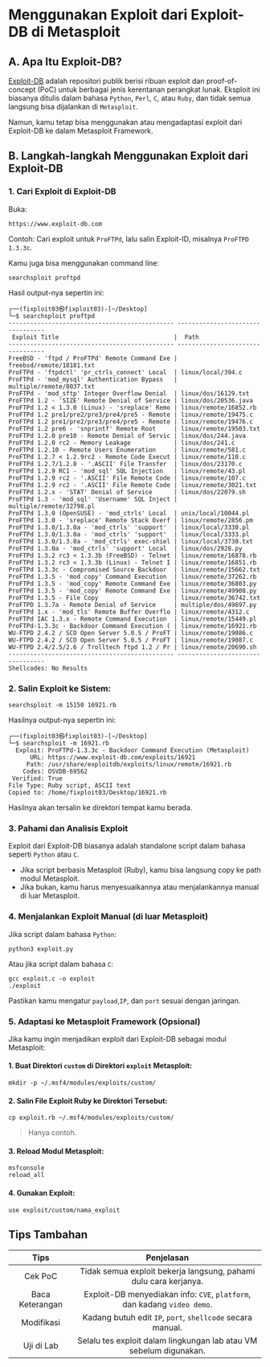 # Menggunakan Exploit dari Exploit-DB di Metasploit

## A. Apa Itu Exploit-DB?

[Exploit-DB](https://www.exploit-db.com/) adalah repositori publik berisi ribuan exploit dan proof-of-concept (PoC) untuk berbagai jenis kerentanan perangkat lunak. Eksploit ini biasanya ditulis dalam bahasa `Python`, `Perl`, `C`, atau `Ruby`, dan tidak semua langsung bisa dijalankan di `Metasploit`.

Namun, kamu tetap bisa menggunakan atau mengadaptasi exploit dari Exploit-DB ke dalam Metasploit Framework.

## B. Langkah-langkah Menggunakan Exploit dari Exploit-DB

### 1. Cari Exploit di Exploit-DB

Buka:

```
https://www.exploit-db.com
```

Contoh: Cari exploit untuk `ProFTPd`, lalu salin Exploit-ID, misalnya `ProFTPD 1.3.3c`.

Kamu juga bisa menggunakan command line:

```
searchsploit proftpd
```

Hasil output-nya sepertin ini:

```
┌──(fixploit03㉿fixploit03)-[~/Desktop]
└─$ searchsploit proftpd    
---------------------------------------------- ---------------------------------
 Exploit Title                                |  Path
---------------------------------------------- ---------------------------------
FreeBSD - 'ftpd / ProFTPd' Remote Command Exe | freebsd/remote/18181.txt
ProFTPd - 'ftpdctl' 'pr_ctrls_connect' Local  | linux/local/394.c
ProFTPd - 'mod_mysql' Authentication Bypass   | multiple/remote/8037.txt
ProFTPd - 'mod_sftp' Integer Overflow Denial  | linux/dos/16129.txt
ProFTPd 1.2 - 'SIZE' Remote Denial of Service | linux/dos/20536.java
ProFTPd 1.2 < 1.3.0 (Linux) - 'sreplace' Remo | linux/remote/16852.rb
ProFTPd 1.2 pre1/pre2/pre3/pre4/pre5 - Remote | linux/remote/19475.c
ProFTPd 1.2 pre1/pre2/pre3/pre4/pre5 - Remote | linux/remote/19476.c
ProFTPd 1.2 pre6 - 'snprintf' Remote Root     | linux/remote/19503.txt
ProFTPd 1.2.0 pre10 - Remote Denial of Servic | linux/dos/244.java
ProFTPd 1.2.0 rc2 - Memory Leakage            | linux/dos/241.c
ProFTPd 1.2.10 - Remote Users Enumeration     | linux/remote/581.c
ProFTPd 1.2.7 < 1.2.9rc2 - Remote Code Execut | linux/remote/110.c
ProFTPd 1.2.7/1.2.8 - '.ASCII' File Transfer  | linux/dos/23170.c
ProFTPd 1.2.9 RC1 - 'mod_sql' SQL Injection   | linux/remote/43.pl
ProFTPd 1.2.9 rc2 - '.ASCII' File Remote Code | linux/remote/107.c
ProFTPd 1.2.9 rc2 - '.ASCII' File Remote Code | linux/remote/3021.txt
ProFTPd 1.2.x - 'STAT' Denial of Service      | linux/dos/22079.sh
ProFTPd 1.3 - 'mod_sql' 'Username' SQL Inject | multiple/remote/32798.pl
ProFTPd 1.3.0 (OpenSUSE) - 'mod_ctrls' Local  | unix/local/10044.pl
ProFTPd 1.3.0 - 'sreplace' Remote Stack Overf | linux/remote/2856.pm
ProFTPd 1.3.0/1.3.0a - 'mod_ctrls' 'support'  | linux/local/3330.pl
ProFTPd 1.3.0/1.3.0a - 'mod_ctrls' 'support'  | linux/local/3333.pl
ProFTPd 1.3.0/1.3.0a - 'mod_ctrls' exec-shiel | linux/local/3730.txt
ProFTPd 1.3.0a - 'mod_ctrls' 'support' Local  | linux/dos/2928.py
ProFTPd 1.3.2 rc3 < 1.3.3b (FreeBSD) - Telnet | linux/remote/16878.rb
ProFTPd 1.3.2 rc3 < 1.3.3b (Linux) - Telnet I | linux/remote/16851.rb
ProFTPd 1.3.3c - Compromised Source Backdoor  | linux/remote/15662.txt
ProFTPd 1.3.5 - 'mod_copy' Command Execution  | linux/remote/37262.rb
ProFTPd 1.3.5 - 'mod_copy' Remote Command Exe | linux/remote/36803.py
ProFTPd 1.3.5 - 'mod_copy' Remote Command Exe | linux/remote/49908.py
ProFTPd 1.3.5 - File Copy                     | linux/remote/36742.txt
ProFTPD 1.3.7a - Remote Denial of Service     | multiple/dos/49697.py
ProFTPd 1.x - 'mod_tls' Remote Buffer Overflo | linux/remote/4312.c
ProFTPd IAC 1.3.x - Remote Command Execution  | linux/remote/15449.pl
ProFTPd-1.3.3c - Backdoor Command Execution ( | linux/remote/16921.rb
WU-FTPD 2.4.2 / SCO Open Server 5.0.5 / ProFT | linux/remote/19086.c
WU-FTPD 2.4.2 / SCO Open Server 5.0.5 / ProFT | linux/remote/19087.c
WU-FTPD 2.4/2.5/2.6 / Trolltech ftpd 1.2 / Pr | linux/remote/20690.sh
---------------------------------------------- ---------------------------------
Shellcodes: No Results
```

### 2. Salin Exploit ke Sistem:

```
searchsploit -m 15150 16921.rb
```

Hasilnya output-nya sepertin ini:

```
┌──(fixploit03㉿fixploit03)-[~/Desktop]
└─$ searchsploit -m 16921.rb
  Exploit: ProFTPd-1.3.3c - Backdoor Command Execution (Metasploit)
      URL: https://www.exploit-db.com/exploits/16921
     Path: /usr/share/exploitdb/exploits/linux/remote/16921.rb
    Codes: OSVDB-69562
 Verified: True
File Type: Ruby script, ASCII text
Copied to: /home/fixploit03/Desktop/16921.rb
```

Hasilnya akan tersalin ke direktori tempat kamu berada.

### 3. Pahami dan Analisis Exploit

Exploit dari Exploit-DB biasanya adalah standalone script dalam bahasa seperti `Python` atau `C`.

- Jika script berbasis Metasploit (Ruby), kamu bisa langsung copy ke path modul Metasploit.
- Jika bukan, kamu harus menyesuaikannya atau menjalankannya manual di luar Metasploit.

### 4. Menjalankan Exploit Manual (di luar Metasploit)

Jika script dalam bahasa `Python`:

```
python3 exploit.py
```

Atau jika script dalam bahasa `C`:

```
gcc exploit.c -o exploit
./exploit
```

Pastikan kamu mengatur `payload`,`IP`, dan `port` sesuai dengan jaringan.

### 5. Adaptasi ke Metasploit Framework (Opsional)

Jika kamu ingin menjadikan exploit dari Exploit-DB sebagai modul Metasploit:

#### 1. Buat Direktori `custom` di Direktori `exploit` Metasploit:

```
mkdir -p ~/.msf4/modules/exploits/custom/
```

#### 2. Salin File Exploit Ruby ke Direktori Tersebut:

```
cp exploit.rb ~/.msf4/modules/exploits/custom/
```

> Hanya contoh.

#### 3. Reload Modul Metasploit:

```
msfconsole
reload_all
```

#### 4. Gunakan Exploit:

```
use exploit/custom/nama_exploit
```

## Tips Tambahan

| Tips	| Penjelasan |
|:--:|:--:|
| Cek PoC	| Tidak semua exploit bekerja langsung, pahami dulu cara kerjanya.|
| Baca Keterangan | Exploit-DB menyediakan info: `CVE`, `platform`, dan kadang `video demo`. |
| Modifikasi |	Kadang butuh edit `IP`, `port`, `shellcode` secara manual. |
| Uji di Lab	|  Selalu tes exploit dalam lingkungan lab atau VM sebelum digunakan. |
